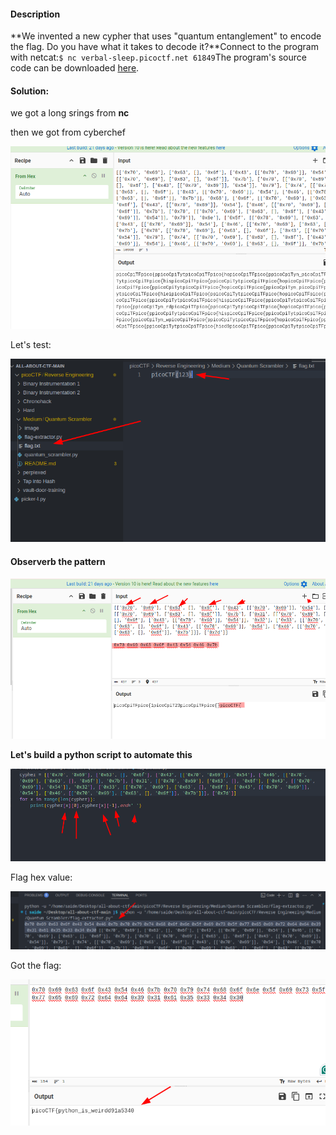 #### Description

**We invented a new cypher that uses "quantum entanglement" to encode the flag. Do you have what it takes to decode it?**Connect to the program with netcat:`$ nc verbal-sleep.picoctf.net 61849`The program's source code can be downloaded [here](https://challenge-files.picoctf.net/c_verbal_sleep/90141f0e9372fecd46d0143f5be59d7d3369394eae1c41cb733a254a5a3201b9/quantum_scrambler.py).

#### Solution:

we got a long srings from **nc**

then we got from cyberchef

![1745734913557](image/README/1745734913557.png)


Let's test:

![1745734967459](image/README/1745734967459.png)


#### Observerb the pattern 

![1745735248633](image/README/1745735248633.png)

**Let's build a python script to automate this**

![1745735329326](image/README/1745735329326.png)

Flag hex value:

![1745735426095](image/README/1745735426095.png)

Got the flag:

![1745735452100](image/README/1745735452100.png)
